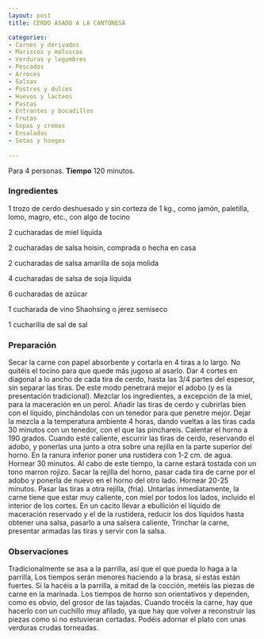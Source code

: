 ```yaml
---
layout: post
title: CERDO ASADO A LA CANTONESA

categories:
- Carnes y derivados
- Mariscos y moluscos
- Verduras y legumbres
- Pescados
- Arroces
- Salsas
- Postres y dulces
- Huevos y lacteos
- Pastas
- Entrantes y bocadillos
- Frutas
- Sopas y cremas
- Ensaladas
- Setas y hongos
 
---
```

Para 4 personas.
<b>Tiempo</b> 120 minutos.

<h3>Ingredientes</h3>
1 trozo de cerdo deshuesado y sin corteza de 1 kg., como jamón, paletilla, lomo, magro, etc., con algo de tocino

2 cucharadas de miel líquida

2 cucharadas de salsa hoisin, comprada o hecha en casa

2 cucharadas de salsa amarilla de soja molida

4 cucharadas de salsa de soja líquida

6 cucharadas de azúcar

1 cucharada de vino Shaohsing o jerez semiseco

1 cucharilla de sal de sal

<h3>Preparación</h3>
Secar la carne con papel absorbente y cortarla en 4 tiras a lo largo. No quitéis el tocino para que quede más jugoso al asarlo. Dar 4 cortes en diagonal a lo ancho de cada tira de cerdo, hasta las 3/4 partes del espesor, sin separar las tiras. De este modo penetrará mejor el adobo (y es la presentación tradicional). Mezclar los ingredientes, a excepción de la miel, para la maceración en un perol. Añadir las tiras de cerdo y cubrirlas bien con el líquido, pinchándolas con un tenedor para que penetre mejor. Dejar la mezcla a la temperatura ambiente 4 horas, dando vueltas a las tiras cada 30 minutos con un tenedor, con el que las pinchareis. Calentar el horno a 190 grados. Cuando esté caliente, escurrir las tiras de cerdo, reservando el adobo, y ponerlas una junto a otra sobre una rejilla en la parte superior del horno. En la ranura inferior poner una rustidera con 1-2 cm. de agua. Hornear 30 minutos. Al cabo de este tiempo, la carne estará tostada con un tono marron rojizo. Sacar la rejilla del horno, pasar cada tira de carne por el adobo y ponerla de nuevo en el horno del otro lado. Hornear 20-25 minutos. Pasar las tiras a otra rejilla, (fría). Untarlas inmediatamente, la carne tiene que estar muy caliente, con miel por todos los lados, incluido el interior de los cortes. En un cacito llevar a ebullición el líquido de maceración reservado y el de la rustidera, reducir los dos líquidos hasta obtener una salsa, pasarlo a una salsera caliente, Trinchar la carne, presentar armadas las tiras y servir con la salsa.

<h3>Observaciones</h3>
Tradicionalmente se asa a la parrilla, así que el que pueda lo haga a la parrilla, Los tiempos serán menores haciendo a la brasa, si estas están fuertes. Si la hacéis a la parrilla, a mitad de la cocción, metéis las piezas de carne en la marinada. Los tiempos de horno son orientativos y dependen, como es obvio, del grosor de las tajadas. Cuando trocéis la carne, hay que hacerlo con un cuchillo muy afilado, ya que hay que volver a reconstruir las piezas como si no estuvieran cortadas. Podéis adornar el plato con unas verduras crudas torneadas.

